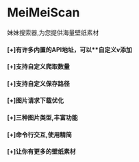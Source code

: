 # MeiMeiScan
妹妹搜索器,为您提供海量壁纸素材
#### [+]有许多内置的API地址，可以**自定义v添加 #####
#### [+]支持**自定义**爬取数量 #####
#### [+]支持**自定义**保存路径 #####
#### [+]图片请求下载**优化** #####
#### [+]三种图片类型,丰富功能 #####
#### [+]命令行交互,使用精简 #####
#### [+]让你有**更多的**壁纸素材 #####
